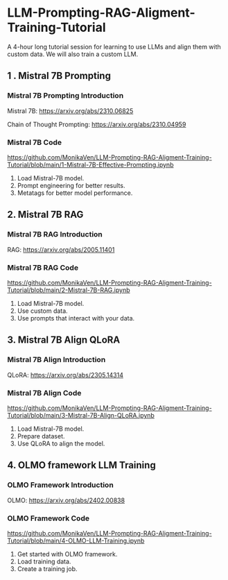 # LLM-Prompting-RAG-Aligment-Training-Tutorial
A 4-hour long tutorial session for learning to use LLMs and align them with custom data. We will also train a custom LLM.

## 1 . Mistral 7B Prompting

### Mistral 7B Prompting Introduction

Mistral 7B: https://arxiv.org/abs/2310.06825

Chain of Thought Prompting: https://arxiv.org/abs/2310.04959

### Mistral 7B Code

https://github.com/MonikaVen/LLM-Prompting-RAG-Aligment-Training-Tutorial/blob/main/1-Mistral-7B-Effective-Prompting.ipynb

1. Load Mistral-7B model.
2. Prompt engineering for better results.
3. Metatags for better model performance.

## 2. Mistral 7B RAG

### Mistral 7B RAG Introduction 

RAG: https://arxiv.org/abs/2005.11401

### Mistral 7B RAG Code

https://github.com/MonikaVen/LLM-Prompting-RAG-Aligment-Training-Tutorial/blob/main/2-Mistral-7B-RAG.ipynb

1. Load Mistral-7B model.
2. Use custom data.
3. Use prompts that interact with your data. 

## 3. Mistral 7B Align QLoRA

### Mistral 7B Align Introduction

QLoRA: https://arxiv.org/abs/2305.14314

### Mistral 7B Align Code

https://github.com/MonikaVen/LLM-Prompting-RAG-Aligment-Training-Tutorial/blob/main/3-Mistral-7B-Align-QLoRA.ipynb

1. Load Mistral-7B model.
2. Prepare dataset.
3. Use QLoRA to align the model.

## 4. OLMO framework LLM Training

### OLMO Framework Introduction

OLMO: https://arxiv.org/abs/2402.00838

### OLMO Framework Code

https://github.com/MonikaVen/LLM-Prompting-RAG-Aligment-Training-Tutorial/blob/main/4-OLMO-LLM-Training.ipynb

1. Get started with OLMO framework.
2. Load training data.
3. Create a training job.
